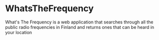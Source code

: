 # WhatsTheFrequency
What's The Frequency is a web application that searches through all the public radio frequencies in Finland and returns ones that can be heard in your location
